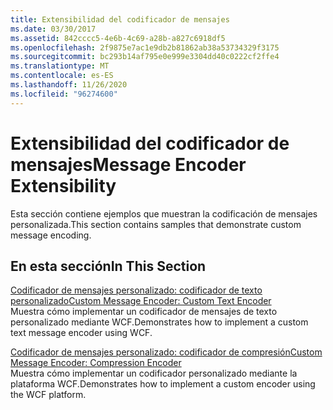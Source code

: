 ```yaml
---
title: Extensibilidad del codificador de mensajes
ms.date: 03/30/2017
ms.assetid: 842cccc5-4e6b-4c69-a28b-a827c6918df5
ms.openlocfilehash: 2f9875e7ac1e9db2b81862ab38a53734329f3175
ms.sourcegitcommit: bc293b14af795e0e999e3304dd40c0222cf2ffe4
ms.translationtype: MT
ms.contentlocale: es-ES
ms.lasthandoff: 11/26/2020
ms.locfileid: "96274600"
---
```

# <a name="message-encoder-extensibility"></a><span data-ttu-id="f60af-102">Extensibilidad del codificador de mensajes</span><span class="sxs-lookup"><span data-stu-id="f60af-102">Message Encoder Extensibility</span></span>

<span data-ttu-id="f60af-103">Esta sección contiene ejemplos que muestran la codificación de mensajes personalizada.</span><span class="sxs-lookup"><span data-stu-id="f60af-103">This section contains samples that demonstrate custom message encoding.</span></span>  
  
## <a name="in-this-section"></a><span data-ttu-id="f60af-104">En esta sección</span><span class="sxs-lookup"><span data-stu-id="f60af-104">In This Section</span></span>  

 [<span data-ttu-id="f60af-105">Codificador de mensajes personalizado: codificador de texto personalizado</span><span class="sxs-lookup"><span data-stu-id="f60af-105">Custom Message Encoder: Custom Text Encoder</span></span>](custom-message-encoder-custom-text-encoder.md)  
 <span data-ttu-id="f60af-106">Muestra cómo implementar un codificador de mensajes de texto personalizado mediante WCF.</span><span class="sxs-lookup"><span data-stu-id="f60af-106">Demonstrates how to implement a custom text message encoder using WCF.</span></span>  
  
 [<span data-ttu-id="f60af-107">Codificador de mensajes personalizado: codificador de compresión</span><span class="sxs-lookup"><span data-stu-id="f60af-107">Custom Message Encoder: Compression Encoder</span></span>](custom-message-encoder-compression-encoder.md)  
 <span data-ttu-id="f60af-108">Muestra cómo implementar un codificador personalizado mediante la plataforma WCF.</span><span class="sxs-lookup"><span data-stu-id="f60af-108">Demonstrates how to implement a custom encoder using the WCF platform.</span></span>

